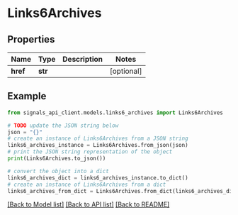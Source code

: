 # Links6Archives


## Properties

Name | Type | Description | Notes
------------ | ------------- | ------------- | -------------
**href** | **str** |  | [optional] 

## Example

```python
from signals_api_client.models.links6_archives import Links6Archives

# TODO update the JSON string below
json = "{}"
# create an instance of Links6Archives from a JSON string
links6_archives_instance = Links6Archives.from_json(json)
# print the JSON string representation of the object
print(Links6Archives.to_json())

# convert the object into a dict
links6_archives_dict = links6_archives_instance.to_dict()
# create an instance of Links6Archives from a dict
links6_archives_from_dict = Links6Archives.from_dict(links6_archives_dict)
```
[[Back to Model list]](../README.md#documentation-for-models) [[Back to API list]](../README.md#documentation-for-api-endpoints) [[Back to README]](../README.md)


